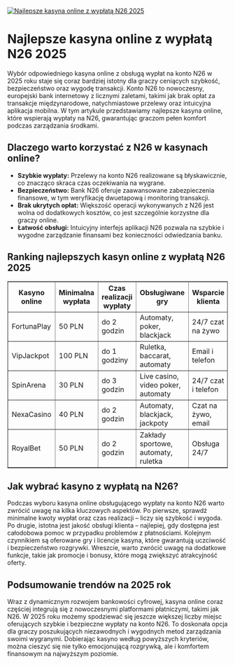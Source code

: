 [![Najlepsze kasyna online z wypłatą N26 2025](https://123-caf.pages.dev/gitsignup.png)](https://vrmoo.ru/Bt82HjjY)

<h1>Najlepsze kasyna online z wypłatą N26 2025</h1> <p>Wybór odpowiedniego kasyna online z obsługą wypłat na konto N26 w 2025 roku staje się coraz bardziej istotny dla graczy ceniących szybkość, bezpieczeństwo oraz wygodę transakcji. Konto N26 to nowoczesny, europejski bank internetowy z licznymi zaletami, takimi jak brak opłat za transakcje międzynarodowe, natychmiastowe przelewy oraz intuicyjna aplikacja mobilna. W tym artykule przedstawiamy najlepsze kasyna online, które wspierają wypłaty na N26, gwarantując graczom pełen komfort podczas zarządzania środkami.</p>  <h2>Dlaczego warto korzystać z N26 w kasynach online?</h2> <ul>   <li><strong>Szybkie wypłaty:</strong> Przelewy na konto N26 realizowane są błyskawicznie, co znacząco skraca czas oczekiwania na wygrane.</li>   <li><strong>Bezpieczeństwo:</strong> Bank N26 oferuje zaawansowane zabezpieczenia finansowe, w tym weryfikację dwuetapową i monitoring transakcji.</li>   <li><strong>Brak ukrytych opłat:</strong> Większość operacji wykonywanych z N26 jest wolna od dodatkowych kosztów, co jest szczególnie korzystne dla graczy online.</li>   <li><strong>Łatwość obsługi:</strong> Intuicyjny interfejs aplikacji N26 pozwala na szybkie i wygodne zarządzanie finansami bez konieczności odwiedzania banku.</li> </ul>  <h2>Ranking najlepszych kasyn online z wypłatą N26 2025</h2> <table border="1" cellpadding="8" cellspacing="0" style="border-collapse: collapse; width: 100%;">   <thead>     <tr>       <th>Kasyno online</th>       <th>Minimalna wypłata</th>       <th>Czas realizacji wypłaty</th>       <th>Obsługiwane gry</th>       <th>Wsparcie klienta</th>     </tr>   </thead>   <tbody>     <tr>       <td>FortunaPlay</td>       <td>50 PLN</td>       <td>do 2 godzin</td>       <td>Automaty, poker, blackjack</td>       <td>24/7 czat na żywo</td>     </tr>     <tr>       <td>VipJackpot</td>       <td>100 PLN</td>       <td>do 1 godziny</td>       <td>Ruletka, baccarat, automaty</td>       <td>Email i telefon</td>     </tr>     <tr>       <td>SpinArena</td>       <td>30 PLN</td>       <td>do 3 godzin</td>       <td>Live casino, video poker, automaty</td>       <td>24/7 czat i telefon</td>     </tr>     <tr>       <td>NexaCasino</td>       <td>40 PLN</td>       <td>do 2 godzin</td>       <td>Automaty, blackjack, jackpoty</td>       <td>Czat na żywo, email</td>     </tr>     <tr>       <td>RoyalBet</td>       <td>50 PLN</td>       <td>do 2 godzin</td>       <td>Zakłady sportowe, automaty, ruletka</td>       <td>Obsługa 24/7</td>     </tr>   </tbody> </table>  <h2>Jak wybrać kasyno z wypłatą na N26?</h2> <p>Podczas wyboru kasyna online obsługującego wypłaty na konto N26 warto zwrócić uwagę na kilka kluczowych aspektów. Po pierwsze, sprawdź minimalne kwoty wypłat oraz czas realizacji – liczy się szybkość i wygoda. Po drugie, istotna jest jakość obsługi klienta – najlepiej, gdy dostępna jest całodobowa pomoc w przypadku problemów z płatnościami. Kolejnym czynnikiem są oferowane gry i licencje kasyna, które gwarantują uczciwość i bezpieczeństwo rozgrywki. Wreszcie, warto zwrócić uwagę na dodatkowe funkcje, takie jak promocje i bonusy, które mogą zwiększyć atrakcyjność oferty.</p>  <h2>Podsumowanie trendów na 2025 rok</h2> <p>Wraz z dynamicznym rozwojem bankowości cyfrowej, kasyna online coraz częściej integrują się z nowoczesnymi platformami płatniczymi, takimi jak N26. W 2025 roku możemy spodziewać się jeszcze większej liczby miejsc oferujących szybkie i bezpieczne wypłaty na konto N26. To doskonała opcja dla graczy poszukujących niezawodnych i wygodnych metod zarządzania swoimi wygranymi. Dobierając kasyno według powyższych kryteriów, można cieszyć się nie tylko emocjonującą rozgrywką, ale i komfortem finansowym na najwyższym poziomie.</p>